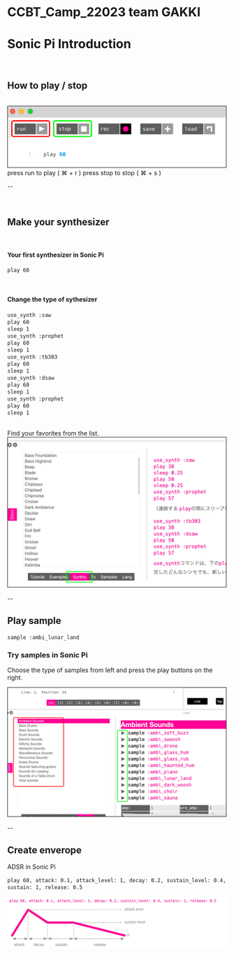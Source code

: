 # CCBT_Camp_22023 team GAKKI

# Sonic Pi Introduction

<br/>

## How to play / stop  

<br/>
<img src = "imgs/run.jpg" width=500 border="1" /><br>
press run to play ( ⌘ + r )  
press stop to stop ( ⌘ + s )  

--

<br/>

## Make your synthesizer

<br/>

#### Your first synthesizer in Sonic Pi
```
play 60
```
<br/>

#### Change the type of sythesizer

```
use_synth :saw
play 60
sleep 1
use_synth :prophet
play 60
sleep 1
use_synth :tb303
play 60
sleep 1
use_synth :dsaw
play 60
sleep 1
use_synth :prophet
play 60
sleep 1
```
<br/>
Find your favorites from the list.

<img src = "imgs/synths.jpg" width=500 border="1" />

--
<br>

## Play sample
```
sample :ambi_lunar_land
```

### Try samples in Sonic Pi

Choose the type of samples from left and press the play buttons on the right.

<img src = "imgs/samples.jpg" width=500 border="1" />

--
<br>

## Create enverope
ADSR in Sonic Pi  
```
play 60, attack: 0.1, attack_level: 1, decay: 0.2, sustain_level: 0.4, sustain: 1, release: 0.5 
```
<img src = "imgs/adsr.jpg" width=700/>
